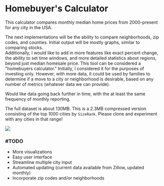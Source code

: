 # Homebuyer's Calculator
This calculator compares monthly median home prices from 2000-present for any city in the USA.  

The next implementations will be the ability to compare neighborhoods, zip codes, and counties. Initial output will be mostly graphs, similar to comparing stocks.  
Additionally, I would like to add in more features like exact percent change, the ability to set time windows, and more detailed statistics about regions, beyond just median homesale price. This tool can be considered a "homebuyers calculator." Initially, I considered it for the purposes of investing only. However, with more data, it could be used by families to determine if a move to a city or neighborhood is desirable, based on any number of metrics (whatever data we can provide).

Would like data going back further in time, with the at least the same frequency of monthly reporting.  

The full dataset is about 130MB. This is a 2.3MB compressed version consisting of the top 1000 cities by `SizeRank`. Please clone and experiment with any cities in that range! 


![](https://user-images.githubusercontent.com/97368871/179814594-4339dcf0-7720-48db-8088-6e35d85c7d5d.png)

### #TODO
- More visualizations  
- Easy user interface  
- Streamline multiple city input  
- Automated updating (current data available from Zillow, updated monthly)  
- Incorporate zip codes and/or neighborhoods  
